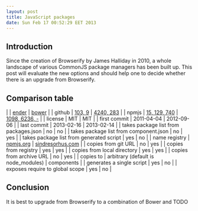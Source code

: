 ```yaml
---
layout: post
title: JavaScript packages
date: Sun Feb 17 00:52:29 EET 2013
---
```


## Introduction
Since the creation of Browserify by James Halliday in 2010,
a whole landscape of various CommonJS package managers has been built up.
This post will evaluate the new options
and should help one to decide whether there is an upgrade from Browserify.

## Comparison table

| | [ender](http://ender.jit.su) | [bower](https://npmjs.org/package/bower) |
| github | [103, 9](https://github.com/ender-js/Ender) | [4240, 283](https://github.com/twitter/bower) |
| npmjs | [15, 129, 740](https://npmjs.org/package/ender) | [1098, 6236, -](https://npmjs.org/package/bower) |
| license | MIT | MIT |
| first commit | 2011-04-04 | 2012-09-06 |
| last commit | 2013-02-16 | 2013-02-14 |
| takes package list from packages.json | no | no |
| takes package list from component.json | no | yes |
| takes package list from generated script | yes | no |
| name registry | [npmjs.org](https://npmjs.org) | [sindresorhus.com](http://sindresorhus.com/bower-components/) |
| copies from git URL | no | yes |
| copies from registry | yes | yes |
| copies from local directory | yes | yes |
| copies from archive URL | no | yes |
| copies to | arbitrary (default is node_modules) | components |
| generates a single script | yes | no |
| exposes require to global scope | yes | no |

## Conclusion

It is best to upgrade from Browserify to a combination of Bower and TODO

